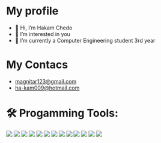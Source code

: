# My profile
- 👋 Hi, I’m Hakam Chedo 
- 👀 I’m interested in you
- 🌱 I’m currently a Computer Engineering student 3rd year
# My Contacs
* magnitar123@gmail.com
* ha-kam009@hotmail.com
# 🛠️ Progamming Tools:
<div id="badges">
  <img src ="https://img.shields.io/badge/c-%2300599C.svg?style=for-the-badge&logo=c&logoColor=white" />
  <img src ="https://img.shields.io/badge/c%23-%23239120.svg?style=for-the-badge&logo=c-sharp&logoColor=white" />
  <img src ="https://img.shields.io/badge/c++-%2300599C.svg?style=for-the-badge&logo=c%2B%2B&logoColor=white" />
  <img src ="https://img.shields.io/badge/python-3670A0?style=for-the-badge&logo=python&logoColor=ffdd54" />
  <img src ="https://img.shields.io/badge/html5-%23E34F26.svg?style=for-the-badge&logo=html5&logoColor=white" />
  <img src ="https://img.shields.io/badge/css3-%231572B6.svg?style=for-the-badge&logo=css3&logoColor=white" />
  <img src ="https://img.shields.io/badge/bootstrap-%23563D7C.svg?style=for-the-badge&logo=bootstrap&logoColor=white" />
  <img src ="https://img.shields.io/badge/.NET-5C2D91?style=for-the-badge&logo=.net&logoColor=white" />
  <img src="https://img.shields.io/badge/-ASP.Net Web Form -blue" />
  <img src="https://img.shields.io/badge/-Windows Form-white" />
  <img src="https://img.shields.io/badge/Visual%20Studio-5C2D91.svg?style=for-the-badge&logo=visual-studio&logoColor=white"/>
  <img src ="https://img.shields.io/badge/Spyder-838485?style=for-the-badge&logo=spyder%20ide&logoColor=maroon"/>
  <img src ="https://img.shields.io/badge/Microsoft%20SQL%20Sever-CC2927?style=for-the-badge&logo=microsoft%20sql%20server&logoColor=white" />
  
 </div>
<!---
H4K4M/H4K4M is a ✨ special ✨ repository because its `README.md` (this file) appears on your GitHub profile.
You can click the Preview link to take a look at your changes.
--->
